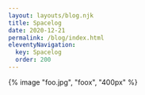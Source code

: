 ```yaml
---
layout: layouts/blog.njk
title: Spacelog 
date: 2020-12-21
permalink: /blog/index.html
eleventyNavigation:
  key: Spacelog
  order: 200
---
```

{% image "foo.jpg", "foox", "400px" %}
